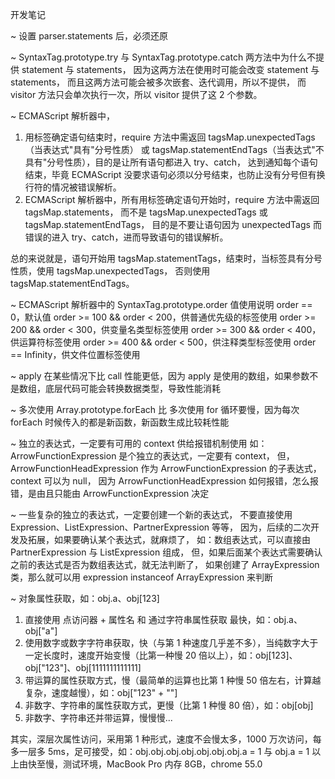 开发笔记

~ 设置 parser.statements 后，必须还原
   
~ SyntaxTag.prototype.try 与 SyntaxTag.prototype.catch 两方法中为什么不提供 statement 与 statements，
  因为这两方法在使用时可能会改变 statement 与 statements，
  而且这两方法可能会被多次嵌套、迭代调用，所以不提供，
  而 visitor 方法只会单次执行一次，所以 visitor 提供了这 2 个参数。

~ ECMAScript 解析器中，
   1. 用标签确定语句结束时，require 方法中需返回 tagsMap.unexpectedTags（当表达式"具有"分号性质）
       或 tagsMap.statementEndTags（当表达式"不具有"分号性质），目的是让所有语句都进入 try、catch，
	   达到通知每个语句结束，毕竟 ECMAScript 没要求语句必须以分号结束，也防止没有分号但有换行符的情况被错误解析。
   2. ECMAScript 解析器中，所有用标签确定语句开始时，require 方法中需返回 tagsMap.statements，
       而不是 tagsMap.unexpectedTags 或 tagsMap.statementEndTags，
       目的是不要让语句因为 unexpectedTags 而错误的进入 try、catch，进而导致语句的错误解析。
	   
   总的来说就是，语句开始用 tagsMap.statementTags，结束时，当标签具有分号性质，使用 tagsMap.unexpectedTags，
   否则使用 tagsMap.statementEndTags。
   
~ ECMAScript 解析器中的 SyntaxTag.prototype.order 值使用说明
  order == 0，默认值
  order >= 100 && order < 200，供普通优先级的标签使用
  order >= 200 && order < 300，供变量名类型标签使用
  order >= 300 && order < 400，供运算符标签使用
  order >= 400 && order < 500，供注释类型标签使用
  order == Infinity，供文件位置标签使用


~ apply 在某些情况下比 call 性能更低，因为 apply 是使用的数组，如果参数不是数组，底层代码可能会转换数据类型，导致性能消耗

~ 多次使用 Array.prototype.forEach 比 多次使用 for 循环要慢，因为每次 forEach 时候传入的都是新函数，新函数生成比较耗性能

~ 独立的表达式，一定要有可用的 context 供给报错机制使用
  如：ArrowFunctionExpression 是个独立的表达式，一定要有 context，
  但，ArrowFunctionHeadExpression 作为 ArrowFunctionExpression 的子表达式，context 可以为 null，
  因为 ArrowFunctionHeadExpression 如何报错，怎么报错，是由且只能由 ArrowFunctionExpression 决定

~ 一些复杂的独立的表达式，一定要创建一个新的表达式，
  不要直接使用 Expression、ListExpression、PartnerExpression 等等，
  因为，后续的二次开发及拓展，如果要确认某个表达式，就麻烦了，
  如：数组表达式，可以直接由 PartnerExpression 与 ListExpression 组成，
  但，如果后面某个表达式需要确认之前的表达式是否为数组表达式，就无法判断了，
  如果创建了 ArrayExpression 类，那么就可以用 expression instanceof ArrayExpression 来判断

~ 对象属性获取，如：obj.a、obj[123]
   1. 直接使用 点访问器 + 属性名 和 通过字符串属性获取 最快，如：obj.a、obj["a"]
   2. 使用数字或数字字符串获取，快（与第 1 种速度几乎差不多），当纯数字大于一定长度时，速度开始变慢（比第一种慢 20 倍以上），如：obj[123]、obj["123"]、obj[1111111111111]
   3. 带运算的属性获取方式，慢（最简单的运算也比第 1 种慢 50 倍左右，计算越复杂，速度越慢），如：obj["123" + ""]
   4. 非数字、字符串的属性获取方式，更慢（比第 1 种慢 80 倍），如：obj[obj]
   5. 非数字、字符串还并带运算，慢慢慢...

   其实，深层次属性访问，采用第 1 种形式，速度不会慢太多，1000 万次访问，每多一层多 5ms，足可接受，如：obj.obj.obj.obj.obj.obj.obj.a = 1 与 obj.a = 1
   以上由快至慢，测试环境，MacBook Pro 内存 8GB，chrome 55.0